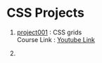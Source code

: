 # CSS Projects

1.  [project001](./project001/ 'Goto project001 Directory') : CSS grids  
    Course Link : [Youtube Link](https://youtube.com/playlist?list=PL4cUxeGkcC9hk02lFb6EkdXF2DYGl4Gg4/ 'Course link')

2.
